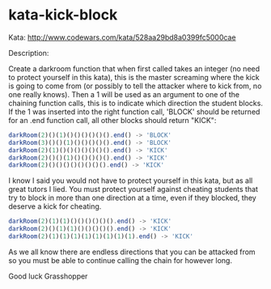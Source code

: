 kata-kick-block
=======================

Kata: http://www.codewars.com/kata/528aa29bd8a0399fc5000cae


Description:

Create a darkroom function that when first called takes an integer (no need to protect yourself in this kata), this is the master screaming where the kick is going to come from (or possibly to tell the attacker where to kick from, no one really knows). Then a 1 will be used as an argument to one of the chaining function calls, this is to indicate which direction the student blocks. If the 1 was inserted into the right function call, 'BLOCK' should be returned for an .end function call, all other blocks should return "KICK":

```javascript
darkRoom(2)()(1)()()()()()().end() -> 'BLOCK'
darkRoom(3)()()(1)()()()()().end() -> 'BLOCK'
darkRoom(2)(1)()()()()()()().end() -> 'KICK'
darkRoom(2)()()(1)()()()()().end() -> 'KICK'
darkRoom(2)()()()()()()()().end() -> 'KICK'
```

I know I said you would not have to protect yourself in this kata, but as all great tutors I lied. You must protect yourself against cheating students that try to block in more than one direction at a time, even if they blocked, they deserve a kick for cheating.

```javascript
darkRoom(2)(1)(1)()()()()()().end() -> 'KICK'
darkRoom(2)()(1)(1)()()()()().end() -> 'KICK'
darkRoom(2)(1)(1)(1)(1)(1)(1)(1)(1).end() -> 'KICK'
```

As we all know there are endless directions that you can be attacked from so you must be able to continue calling the chain for however long.

Good luck Grasshopper
